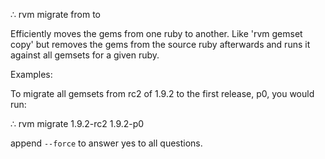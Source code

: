 
∴ rvm migrate from to

Efficiently moves the gems from one ruby to another.
Like 'rvm gemset copy' but removes the gems from the source
ruby afterwards and runs it against all gemsets for a given
ruby.

Examples:

To migrate all gemsets from rc2 of 1.9.2 to the first release, p0,
you would run:

  ∴ rvm migrate 1.9.2-rc2 1.9.2-p0

append `--force` to answer yes to all questions.
